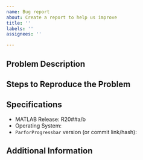 ```yaml
---
name: Bug report
about: Create a report to help us improve
title: ''
labels: ''
assignees: ''

---
```


## Problem Description
<!--- This is the place to include error messages and/or screenshots -->
<!--- In feature requests, please remove this section. -->


## Steps to Reproduce the Problem
<!--- This is the place for code snippets and steps that can be followed by others to reproduce the problem. 
      See also: "Minimal, Complete, and Verifiable example" https://stackoverflow.com/help/mcve -->
<!--- In feature requests, please remove this section. -->


## Specifications
  - MATLAB Release: R20##a/b
  - Operating System: 
  - `ParforProgressbar` version (or commit link/hash): 

## Additional Information
<!--- This is the place for any other information or insights that you think might help us pinpoint or resolve the issue;
      you are more than welcome to share your own attempts here. -->
